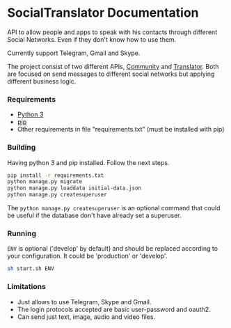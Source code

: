 # SocialTranslator Documentation

API to allow people and apps to speak with his contacts through different Social Networks. Even if they don't know how to use them.

Currently support Telegram, Gmail and Skype.

The project consist of two different APIs, [Community](api/community.md) and [Translator](api/translator.md). Both are focused on send messages to different social networks but applying different business logic.

### Requirements
  - [Python 3](https://docs.python.org/3/)
  - [pip](https://pip.pypa.io/en/stable/)
  - Other requirements in file "requirements.txt" (must be installed with pip)

### Building

Having python 3 and pip installed. Follow the next steps.

```sh
pip install -r requirements.txt
python manage.py migrate
python manage.py loaddata initial-data.json
python manage.py createsuperuser
```

The `python manage.py createsuperuser` is an optional command that could be useful if the database don't have already set a superuser.

### Running

`ENV` is optional ('develop' by default) and should be replaced according to your configuration. It could be 'production' or 'develop'.

```sh
sh start.sh ENV
```

### Limitations

  - Just allows to use Telegram, Skype and Gmail.
  - The login protocols accepted are basic user-password and oauth2.
  - Can send just text, image, audio and video files.
